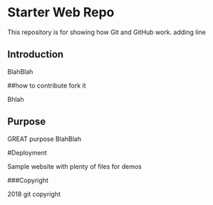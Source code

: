 # Starter Web Repo

This repository is for showing how Git and GitHub work. adding line

## Introduction

BlahBlah

##how to contribute
fork it

Bhlah

## Purpose

GREAT purpose
BlahBlah

#Deployment

Sample website with plenty of files for demos

###Copyright

2018 git copyright
